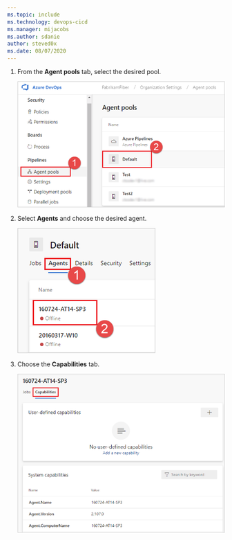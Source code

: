 ```yaml
---
ms.topic: include
ms.technology: devops-cicd
ms.manager: mijacobs
ms.author: sdanie
author: steved0x
ms.date: 08/07/2020
---
```


1. From the **Agent pools** tab, select the desired pool.

   ![Choose Manage pools](../../media/agent-capabilities-tab/agent-pools-2020.png)

1. Select **Agents** and choose the desired agent.

   ![Select Agents and choose the desired agent](../../media/agent-capabilities-tab/agents-2020.png)

1. Choose the **Capabilities** tab.

   ![Agent capabilities tab](../../media/agent-capabilities-tab/capabilities-2020.png)
